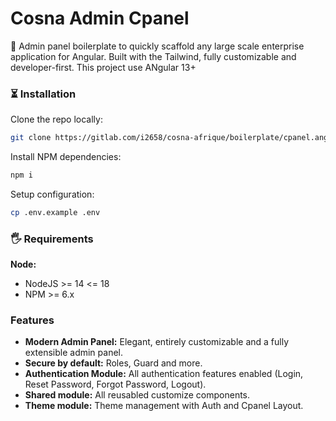 # Cosna Admin Cpanel

🚀 Admin panel boilerplate to quickly scaffold any large scale enterprise application for Angular. Built with the Tailwind, fully customizable and developer-first.
This project use ANgular 13+

### ⏳ Installation

Clone the repo locally:
```bash
git clone https://gitlab.com/i2658/cosna-afrique/boilerplate/cpanel.angular.git cpanel.angular && cd cpanel.angular
```

Install NPM dependencies:
```bash
npm i
```

Setup configuration:
```bash
cp .env.example .env
```

### 🖐 Requirements

**Node:**

- NodeJS >= 14 <= 18
- NPM >= 6.x

### Features

- **Modern Admin Panel:** Elegant, entirely customizable and a fully extensible admin panel.
- **Secure by default:** Roles, Guard and more.
- **Authentication Module:** All authentication features enabled (Login, Reset Password, Forgot Password, Logout).
- **Shared module:** All reusabled customize components.
- **Theme module:** Theme management with Auth and Cpanel Layout.
